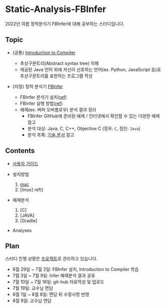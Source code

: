 # Static-Analysis-FBInfer

2022년 여름 정적분석기 FBInfer에 대해 공부하는 스터디입니다.



## Topic

- (공통) [Introduction to Compiler](https://github.com/kwanghoon/Lecture_IntroToCompiler)
  - 추상구문트리(Abstract syntax tree) 이해
  - 제공된 Java 언어 외에 자신이 선호하는 언어(ex. Python, JavaScript 등)로 추상구문트리를 표현하는 프로그램 작성

- (지정) 정적 분석기 [FBInfer](https://fbinfer.com/) 
  - FBInfer 분석기 설치([ref](https://github.com/facebook/infer/blob/main/INSTALL.md))
  - FBInfer 실행 방법([ref](https://github.com/facebook/infer/tree/main/examples))
  - 예제(ex. 버퍼 오버플로우) 분석 결과 정리
    - FBInfer GitHub에 준비된 예제 / 인터넷에서 확인할 수 있는 다양한 예제 참고
    - 분석 대상: Java, C, C++, Objective C (정우: `C`, 정인: `Java`)
    - 분석 목록: [기술 문서](https://fbinfer.com/docs/all-issue-types) 참고

## Contents

- [사용자 가이드](doc/user_guide.md) 
- 설치방법
  1. [mac]()
  2. [linux] ref()
  
- 예제분석
  1. [C]
  2. [JAVA]
  3. [Gradle]

- Analyses

## Plan

스터디 진행 상황은 [프로젝트](https://github.com/mywnajsldkf/Static-Analysis-FBInfer/projects/1)로 관리하고 있습니다.

- 6월 29일 ~ 7월 2일: FBInfer 설치, Introduction to Compiler 학습
- 7월 3일 ~ 7월 9일: Infer 예제분석 결과 공유
- 7월 10일 ~ 7월 16일: git-hub 자료작성 및 업로드
- 7월 19일: 교수님 면담
- 8월 1일 ~ 8월 8일: 면담 뒤 수정사항 반영
- 8월 9일: 교수님 면담
